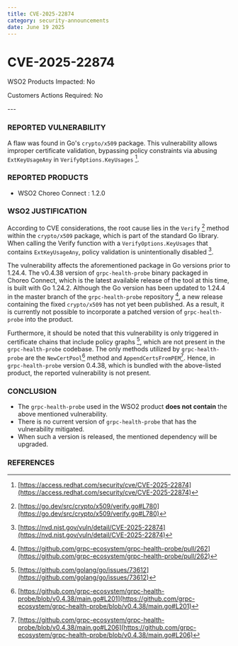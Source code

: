 ```yaml
---
title: CVE-2025-22874
category: security-announcements
date: June 19 2025
---
```


# CVE-2025-22874

<p class="doc-info">WSO2 Products Impacted: No</p>
<p class="doc-info">Customers Actions Required: No</p>
---

### REPORTED VULNERABILITY
A flaw was found in Go's `crypto/x509` package. This vulnerability allows improper certificate validation, bypassing policy constraints via abusing `ExtKeyUsageAny` in `VerifyOptions.KeyUsages` [^1].

### REPORTED PRODUCTS
* WSO2 Choreo Connect : 1.2.0

### WSO2 JUSTIFICATION
According to CVE considerations, the root cause lies in the `Verify` [^2] method within the `crypto/x509` package, which is part of the standard Go library. When calling the Verify function with a `VerifyOptions.KeyUsages` that contains `ExtKeyUsageAny`, policy validation is unintentionally disabled [^3].

The vulnerability affects the aforementioned package in Go versions prior to 1.24.4. The v0.4.38 version of `grpc-health-probe` binary packaged in Choreo Connect, which is the latest available release of the tool at this time, is built with Go 1.24.2. Although the Go version has been updated to 1.24.4 in the master branch of the `grpc-health-probe` repository [^4], a new release containing the fixed `crypto/x509` has not yet been published. As a result, it is currently not possible to incorporate a patched version of `grpc-health-probe` into the product.

Furthermore, it should be noted that this vulnerability is only triggered in certificate chains that include policy graphs [^5], which are not present in the `grpc-health-probe` codebase. The only methods utilized by `grpc-health-probe` are the `NewCertPool`[^6] method and `AppendCertsFromPEM`[^7]. Hence, in `grpc-health-probe` version 0.4.38, which is bundled with the above-listed product, the reported vulnerability is not present.

### CONCLUSION
- The `grpc-health-probe` used in the WSO2 product **does not contain** the above mentioned vulnerability.
- There is no current version of `grpc-health-probe` that has the vulnerability mitigated.
- When such a version is released, the mentioned dependency will be upgraded.

### REFERENCES
[^1]: [https://access.redhat.com/security/cve/CVE-2025-22874](https://access.redhat.com/security/cve/CVE-2025-22874)
[^2]: [https://go.dev/src/crypto/x509/verify.go#L780](https://go.dev/src/crypto/x509/verify.go#L780)
[^3]: [https://nvd.nist.gov/vuln/detail/CVE-2025-22874](https://nvd.nist.gov/vuln/detail/CVE-2025-22874)
[^4]: [https://github.com/grpc-ecosystem/grpc-health-probe/pull/262](https://github.com/grpc-ecosystem/grpc-health-probe/pull/262)
[^5]: [https://github.com/golang/go/issues/73612](https://github.com/golang/go/issues/73612)
[^6]: [https://github.com/grpc-ecosystem/grpc-health-probe/blob/v0.4.38/main.go#L201](https://github.com/grpc-ecosystem/grpc-health-probe/blob/v0.4.38/main.go#L201)
[^7]: [https://github.com/grpc-ecosystem/grpc-health-probe/blob/v0.4.38/main.go#L206](https://github.com/grpc-ecosystem/grpc-health-probe/blob/v0.4.38/main.go#L206)